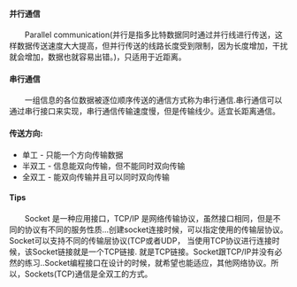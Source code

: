 #### 并行通信
<div style="text-indent:2em">Parallel communication(并行是指多比特数据同时通过并行线进行传送，这样数据传送速度大大提高，但并行传送的线路长度受到限制，因为长度增加，干扰就会增加，数据也就容易出错。)，只适用于近距离。</div>
    

#### 串行通信
<div style="text-indent:2em">一组信息的各位数据被逐位顺序传送的通信方式称为串行通信.串行通信可以通过串行接口来实现，串行通信传输速度慢，但是传输线少。适宜长距离通信。</div>
    
#### 传送方向:
* 单工 - 只能一个方向传输数据
* 半双工 - 信息能双向传输，但不能同时双向传输
* 全双工 - 能双向传输并且可以同时双向传输

#### Tips
<div style="text-indent:2em">Socket 是一种应用接口，TCP/IP 是网络传输协议，虽然接口相同，但是不同的协议有不同的服务性质...创建socket连接时候，可以指定使用的传输层协议。Socket可以支持不同的传输层协议(TCP或者UDP， 当使用TCP协议进行连接时候，该Socket链接就是一个TCP链接. 就是TCP链接。Socket跟TCP/IP并没有必然的练习..Socket编程接口在设计的时候，就希望也能适应，其他网络协议。所以，Sockets(TCP)通信是全双工的方式。</div>
    